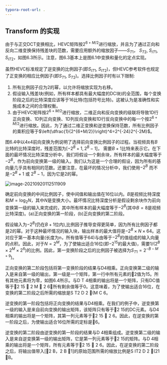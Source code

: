 ```yaml
---
typora-root-url: .
---
```


## Transform 的实现

由于与正交DCT变换相比，HEVC矩阵按$2^{6+M/2}$进行缩放，并且为了通过正向和反向二维变换保持残差块的范数，需要应用额外的缩放因子——$S_{T1}$， $S_{T2}$, $S_{IT1}$, $S_{IT2}$，如图6.3所示。注意，图6.3基本上是图6.1中变换和量化的定点实现。

虽然HEVC标准规定了逆变换的比例因子(即$S_{IT1}$, $S_{IT2}$)，但HEVC参考软件也规定了正变换的相应比例因子(即$S_{T1}$, $S_{T2}$)。选择比例因子时有以下限制:

1. 所有比例因子应为2的幂，以允许将缩放实现为右移。
2. 假设输入残差块(例如，所有样本都具有最大幅度的DC块)的全范围，每个变换阶段之后的比特深度应该等于16比特(包括符号比特)。这被认为是准确性和实施成本之间的合理权衡。
3. 由于HEVC矩阵按$2^{6+M/2}$进行缩放，二维正向和反向变换的级联将导致1D行正向变换、1D列正向变换、1D列反向变换和1D行反向变换中的每一个按$2^{6+M/2}$进行缩放。因此，为了通过二维正变换和逆变换保持范数，所有比例因子的乘积应等于$\left(\dfrac{1}{2^{6+M/2}}\right)^4=2^{-24}2^{-2M}$。

图6.4中以4x4前向变换为例说明了选择前向变换比例因子的过程。当视频具有$B$比特的比特深度时，残差范围为$[-2^B+1, 2^B-1]$， 需要$B+1$比特来表示它。在下面的最坏情况比特深度分析中，我们将假设一个剩余块，所有样本的最大幅度等于$-2^B$，作为前向变换第一级的输入。我们认为这是一个合理的假设，因为所有的基向量几乎具有相同的范数。还要注意，在最坏的情况分析中，我们使用$-2^B$ 而不是$-2^B+1$ 或 $2^B-1$，因为它是2的幂。

![image-20210920112511909](/变换.assets/image-20210920112511909-1632108319683.png)

确定前向变换的中间比例因子，使中间值和输出值在16位以内。$B$是视频比特深度和$M=\log_2N$，其中$N$是变换大小。最坏情况比特深度分析是假设剩余块作为前向变换第一级的输入来完成的，其中所有样本的最大幅度等于$-2^B$(其中$B=8$是视频比特深度)。(a)正向变换的第一阶段，(b)正向变换的第二阶段。

假设输入为$-2^B$(仍在$B+1$位内),比例因子推导变得更简单，因为所有比例因子都是2的幂。对于这种最坏情况的输入块，输出样本的最大值将是$-2^B\times N\times 64$。这对应于第一基本向量(长度为n，所有值等于64)与由等于$-2^B$的值组成的输入向量的点积。因此，对于$N=2^M$，为了使输出适合16位(即$-2^{15}$的最大值)，需要$1/(2^B\times 2^M\times 2^6)$的比例。因此，第一变换阶段之后的比例因子被选择为$S_{T1}=2^{-B-M+9}$)。

正向变换的第二阶段包括将第一变换阶段的结果与D4相乘。正向变换第二级的输入是来自第一级的输出，第一级是一个矩阵，第一行中所有元素的2值为15。所有其他元素将为零，如图6.4所示。与D T 4相乘的输出将是一个矩阵，只有DC值等于2 15  2 M  2 6，所有剩余值等于0。这意味着，为了使输出适合16位，在变换的第二阶段之后所需的缩放是S T2 D 2 (M C 6。

逆变换的第一阶段包括将正向变换的结果与D4相乘。在我们的例子中，逆变换第一级的输入是来自前向变换的输出矩阵，该矩阵只有等于2 15的DC元素。与D4相乘的输出将是一个矩阵，其第一列元素等于2 15  2 6。因此，在逆变换的第一阶段之后，为使输出适合16位所需的定标是6。

逆变换的第二阶段由逆变换的第一阶段的结果与D 4相乘组成。逆变换第二级的输入是来自逆变换第一级的输出矩阵，它是第一列元素等于2 15的矩阵。与D 4相乘的输出将是一个矩阵，所有元素等于2 15  2 6。因此，在逆变换的第二阶段之后，将输出值带入[2 B，2 B 1]的原始范围所需的缩放比例是S IT2 D 2 (21 B。

